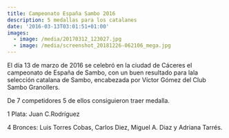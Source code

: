 ```yaml
---
title: Campeonato España Sambo 2016
description: 5 medallas para los catalanes
date: '2016-03-13T03:01:51+01:00'
images:
  - image: /media/20170312_123027.jpg
  - image: /media/screenshot_20181226-062106_mega.jpg
---
```

El día 13 de marzo de 2016 se celebró en la ciudad de Cáceres el campeonato de España de Sambo, con un buen resultado para lala selección catalana de Sambo, encabezada por Víctor Gómez del Club Sambo Granollers.

De 7 competidores 5 de ellos consiguieron traer medalla.

1 Plata: Juan C.Rodríguez 

4 Bronces: Luis Torres Cobas, Carlos Diez, Miguel A. Diaz y Adriana Tarrés.
